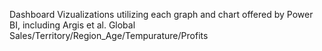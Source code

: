 Dashboard Vizualizations utilizing each graph and chart offered by Power BI, including Argis et al. Global Sales/Territory/Region_Age/Tempurature/Profits
